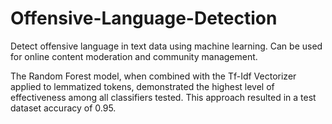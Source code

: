 # Offensive-Language-Detection
Detect offensive language in text data using machine learning. Can be used for online content moderation and community management.

The Random Forest model, when combined with the Tf-Idf Vectorizer applied to lemmatized tokens, demonstrated the highest level of effectiveness among all classifiers tested. This approach resulted in a test dataset accuracy of 0.95.




